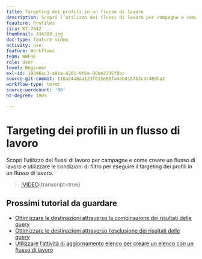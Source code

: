 ```yaml
---
title: Targeting dei profili in un flusso di lavoro
description: Scopri l’utilizzo dei flussi di lavoro per campagne e come creare un flusso di lavoro e utilizzare le condizioni di filtro per eseguire il targeting dei profili in un flusso di lavoro.
feauture: Profiles
jira: KT-7842
thumbnail: 334300.jpg
doc-type: feature video
activity: use
feature: Workflows
team: WWFRE
role: User
level: Beginner
exl-id: 19296ac3-a81a-4201-9f6e-80be2395f0bc
source-git-commit: 116a24a8aa123f615e08fa4ebd187b3c4c460ba2
workflow-type: tm+mt
source-wordcount: '86'
ht-degree: 100%

---
```


# Targeting dei profili in un flusso di lavoro

Scopri l’utilizzo dei flussi di lavoro per campagne e come creare un flusso di lavoro e utilizzare le condizioni di filtro per eseguire il targeting dei profili in un flusso di lavoro.

>[!VIDEO](https://video.tv.adobe.com/v/3453584?quality=12&learn=on&captions=ita){transcript=true}

## Prossimi tutorial da guardare

* [Ottimizzare le destinazioni attraverso la combinazione dei risultati delle query](/help/process-management/refine-targets-by-combining-query-results.md)
* [Ottimizzare le destinazioni attraverso l’esclusione dei risultati delle query](/help/process-management/refine-targets-by-excluding-query-results.md)
* [Utilizzare l’attività di aggiornamento elenco per creare un elenco con un flusso di lavoro](/help/process-management/use-the-update-list-activity.md)
